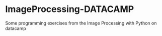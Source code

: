 # ImageProcessing-DATACAMP 
 Some programming exercises from the Image Processing with Python on datacamp
